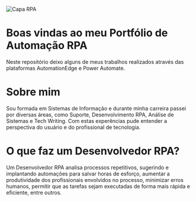 
![Capa RPA](https://github.com/user-attachments/assets/f453655f-d5e5-4f1b-a237-a1f161779b82)

# Boas vindas ao meu Portfólio de Automação RPA 

Neste repositório deixo alguns de meus trabalhos realizados através das plataformas AutomationEdge e Power Automate.

# Sobre mim

Sou formada em Sistemas de Informação e durante minha carreira passei por diversas áreas, como Suporte, Desenvolvimento RPA, Análise de Sistemas e Tech Writing.
Com estas experências pude entender a perspectiva do usuário e do profissional de tecnologia.

# O que faz um Desenvolvedor RPA?

Um Desenvolvedor RPA analisa processos repetitivos, sugerindo e implantando automações para salvar horas de esforço, aumentar a produtividade dos profissionais envolvidos no processo, minimizar erros humanos, permitir que as tarefas sejam executadas de forma mais rápida e eficiente, entre outros.

